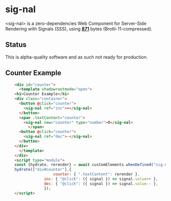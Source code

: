 # sig-nal

&lt;sig-nal&gt; is a zero-dependencies Web Component for Server-Side Rendering with Signals (SSS), using [**871**](https://raw.githubusercontent.com/cloudspeech/sig-nal/main/dist/index.min.js) bytes (Brotli-11-compressed).

## Status
This is alpha-quality software and as such not ready for production.

## Counter Example

```html
    <div id="counter">
      <template shadowrootmode="open">
	<h1>Counter Example</h1>
	<div class="container">
	  <button @click="counter">
	    <sig-nal ref="inc">+</sig-nal>
	  </button>
	  <span .textContent="counter">
	    <sig-nal new="counter" type="number">0</sig-nal>
          </span>
	  <button @click="counter">
	    <sig-nal ref="dec">-</sig-nal>
	  </button>
	</div>
      </template>
    </div>
    <script type="module">
    const {hydrate, rerender} = await customElements.whenDefined("sig-nal");
    hydrate(["div#counter"],{
      			     counter: { ".textContent": rerender },
			     inc: { "@click": ({ signal }) => signal.value++ },
  			     dec: { "@click": ({ signal }) => signal.value-- },
			     });
    </script>
```

